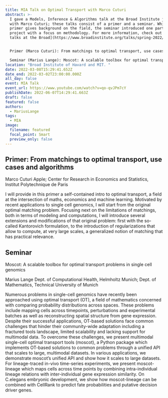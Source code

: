 ```yaml
---
title: MIA Talk on Optimal Transport with Marco Cuturi
abstract: >-
  I gave a Models, Inference & Algorithms talk at the Broad Institute jointly
  with Marco Cuturi; these talks consist of a primer and a seminar. While the
  primer gives background on the field, the seminar introduced one particular
  project with a focus on methodology. For more information, check out [MIA
  talks at the Broad](https://www.broadinstitute.org/talks/spring-2022/mia). 


  Primer (Marco Cuturi): From matchings to optimal transport, use cases and algorithms

  Seminar (Marius Lange): Moscot: A scalable toolbox for optimal transport problems in single cell genomics
location: "Broad Institute of Havard and MIT. "
date: 2022-03-08T15:29:41.652Z
date_end: 2022-03-02T23:00:00.000Z
all_day: false
event: MIA Talk
event_url: https://www.youtube.com/watch?v=qo-qvJPm7cY
publishDate: 2022-06-07T14:29:41.663Z
draft: false
featured: false
authors:
  - MariusLange
tags:
  - MIA
image:
  filename: featured
  focal_point: Smart
  preview_only: false
---
```

## Primer: From matchings to optimal transport, use cases and algorithms

Marco Cuturi
Apple; Center for Research in Economics and Statistics, Institut Polytechnique de Paris

I will provide in this primer a self-contained intro to optimal transport, a field at the intersection of maths, economics and machine learning. Motivated by recent applications to single cell genomics, I will start from the original optimal matching problem. Focusing next on the limitations of matchings, both in terms of modeling and computations, I will introduce several extensions and modifications of that original problem: first with the so-called Kantorovich formulation, to the introduction of regularizations that allow to compute, at very large scales, a generalized notion of matching that has practical relevance.

## Seminar
Moscot: A scalable toolbox for optimal transport problems in single cell genomics

Marius Lange
Dept. of Computational Health, Helmholtz Munich; Dept. of Mathematics, Technical University of Munich

Numerous problems in single-cell genomics have recently been approached using optimal transport (OT), a field of mathematics concerned with comparing probability distributions across spaces. These problems include mapping cells across timepoints, perturbations and experimental batches as well as reconstructing spatial structure from gene expression. Despite their successful applications, OT-based solutions face common challenges that hinder their community-wide adaptation including a fractured tools landscape, limited scalability and lacking support for multimodal data. To overcome these challenges, we present multimodal single-cell optimal transport tools (moscot), a Python package which implements OT-based solutions to common problems through a unified API that scales to large, multimodal datasets. In various applications, we demonstrate moscot’s unified API and show how it scales to large datasets. For lineage-traced in-vivo time-series experiments, we present moscot-lineage which maps cells across time points by combining intra-individual lineage relations with inter-individual gene expression similarity. On C.elegans embryonic development, we show how moscot-lineage can be combined with CellRank to predict fate probabilities and putative decision driver genes.